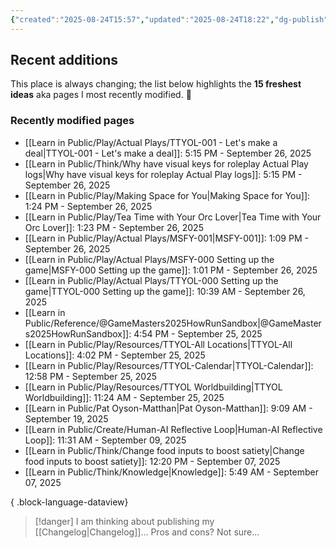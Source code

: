 ```yaml
---
{"created":"2025-08-24T15:57","updated":"2025-08-24T18:22","dg-publish":true,"noteIcon":"signpost","dg-path":"Recent Plantings.md","permalink":"/recent-plantings/","dgPassFrontmatter":true}
---
```


## Recent additions 

This place is always changing; the list below highlights the **15 freshest ideas** aka pages I most recently modified. 🍃

### Recently modified pages
- [[Learn in Public/Play/Actual Plays/TTYOL-001 - Let's make a deal\|TTYOL-001 - Let's make a deal]]: 5:15 PM - September 26, 2025
- [[Learn in Public/Think/Why have visual keys for roleplay Actual Play logs\|Why have visual keys for roleplay Actual Play logs]]: 5:15 PM - September 26, 2025
- [[Learn in Public/Play/Making Space for You\|Making Space for You]]: 1:24 PM - September 26, 2025
- [[Learn in Public/Play/Tea Time with Your Orc Lover\|Tea Time with Your Orc Lover]]: 1:23 PM - September 26, 2025
- [[Learn in Public/Play/Actual Plays/MSFY-001\|MSFY-001]]: 1:09 PM - September 26, 2025
- [[Learn in Public/Play/Actual Plays/MSFY-000 Setting up the game\|MSFY-000 Setting up the game]]: 1:01 PM - September 26, 2025
- [[Learn in Public/Play/Actual Plays/TTYOL-000 Setting up the game\|TTYOL-000 Setting up the game]]: 10:39 AM - September 26, 2025
- [[Learn in Public/Reference/@GameMasters2025HowRunSandbox\|@GameMasters2025HowRunSandbox]]: 4:54 PM - September 25, 2025
- [[Learn in Public/Play/Resources/TTYOL-All Locations\|TTYOL-All Locations]]: 4:02 PM - September 25, 2025
- [[Learn in Public/Play/Resources/TTYOL-Calendar\|TTYOL-Calendar]]: 12:58 PM - September 25, 2025
- [[Learn in Public/Play/Resources/TTYOL Worldbuilding\|TTYOL Worldbuilding]]: 11:24 AM - September 25, 2025
- [[Learn in Public/Pat Oyson-Matthan\|Pat Oyson-Matthan]]: 9:09 AM - September 19, 2025
- [[Learn in Public/Create/Human-AI Reflective Loop\|Human-AI Reflective Loop]]: 11:31 AM - September 09, 2025
- [[Learn in Public/Think/Change food inputs to boost satiety\|Change food inputs to boost satiety]]: 12:20 PM - September 07, 2025
- [[Learn in Public/Think/Knowledge\|Knowledge]]: 5:49 AM - September 07, 2025

{ .block-language-dataview}

> [!danger] I am thinking about publishing my [[Changelog\|Changelog]]... 
> Pros and cons? Not sure...

